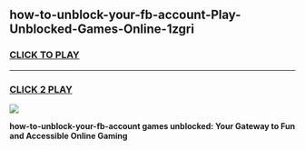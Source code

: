 
## how-to-unblock-your-fb-account-Play-Unblocked-Games-Online-1zgri
<h3>
<a href="https://premium76.site?title=how-to-unblock-your-fb-account&ref=25A">CLICK TO PLAY</a></h3>
<hr>

<h3>
<a href="https://premium76.site?title=how-to-unblock-your-fb-account&ref=25A">CLICK 2 PLAY</a>
  
</h3>

<a href="https://premium76.site?title=how-to-unblock-your-fb-account&ref=25A"><img src="https://clearcache.store/games.png"></a>


**how-to-unblock-your-fb-account games unblocked: Your Gateway to Fun and Accessible Online Gaming**
